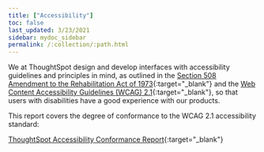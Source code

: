 ```yaml
---
title: ["Accessibility"]
toc: false
last_updated: 3/23/2021
sidebar: mydoc_sidebar
permalink: /:collection/:path.html
---
```


We at ThoughtSpot design and develop interfaces with accessibility guidelines and principles in mind, as outlined in the [Section 508 Amendment to the Rehabilitation Act of 1973](https://www.section508.gov/manage/laws-and-policies){:target="_blank"} and the [Web Content Accessibility Guidelines (WCAG) 2.1](https://www.w3.org/TR/WCAG21/){:target="_blank"}, so that users with disabilities have a good experience with our products.

This report covers the degree of conformance to the WCAG 2.1 accessibility standard:

   [ThoughtSpot Accessibility Conformance Report](https://media.thoughtspot.com/pdf/ThoughtSpot-Accessibility-Conformance-Report-WCAG-Edition.pdf){:target="_blank"}
